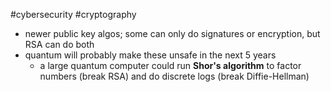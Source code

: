 #cybersecurity 
#cryptography 

- newer public key algos; some can only do signatures or encryption, but RSA can do both
- quantum will probably make these unsafe in the next 5 years
	- a large quantum computer could run **Shor's algorithm** to factor numbers (break RSA) and do discrete logs (break Diffie-Hellman)